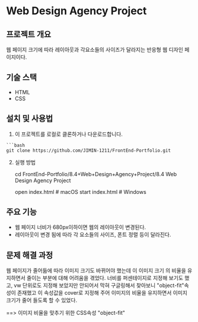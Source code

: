 # Web Design Agency Project
## 프로젝트 개요
웹 페이지 크기에 따라 레이아웃과 각요소들의 사이즈가 달라지는 반응형 웹 디자인 페이지이다. 

## 기술 스택
- HTML
- CSS

## 설치 및 사용법
 1.  이 프로젝트를 로컬로 클론하거나 다운로드합니다.

    ```bash
    git clone https://github.com/JIMIN-1211/FrontEnd-Portfolio.git
    
 2. 실행 방법

    cd FrontEnd-Portfolio/8.4+Web+Design+Agency+Project/8.4 Web Design Agency Project

    open index.html  # macOS
    start index.html # Windows
## 주요 기능
- 웹 페이지 너비가 680px이하이면 웹의 레이아웃이 변경된다. 
- 레이아웃이 변경 됨에 따라 각 요소들의 사이즈, 폰트 정렬 등이 달라진다. 

## 문제 해결 과정
웹 페이지가 줄어듦에 따라 이미지 크기도 바뀌어야 했는데 이 이미지 크기 의 비율을 유지하면서 줄이는 부분에 대해 어려움을 겪었다. 
너비를 퍼센테이지로 지정해 보기도 했고, vw 단위로도 지정해 보았지만 안되어서 막혀 구글링해서 찾아보니
"object-fit"속성이 존재했고 이 속성값을 cover로 지정해 주어 이미지의 비율을 유지하면서 이미지 크기가 줄어 들도록 할 수 있었다. 

==> 이미지 비율을 맞추기 위한 CSS속성 "object-fit"

